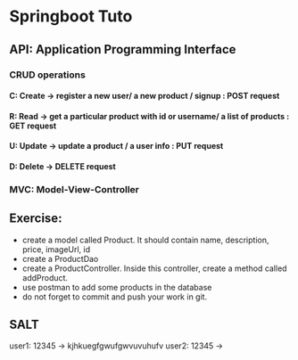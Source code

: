 # Springboot Tuto


## API: Application Programming Interface


### CRUD operations 



#### C: Create -> register a new user/ a new product / signup : POST request

#### R: Read -> get a particular product with id or username/ a list of products : GET request

#### U: Update -> update a product / a user info : PUT request

#### D: Delete -> DELETE request



### MVC: Model-View-Controller

## Exercise: 

 - create a model called Product. It should contain name, description, price, imageUrl, id
 - create a ProductDao
 - create a ProductController. Inside this controller, create a method called addProduct.
 - use postman to add some products in the database
 - do not forget to commit and push your work in git.

## SALT
 user1: 12345 -> kjhkuegfgwufgwvuvuhufv
 user2: 12345 -> 